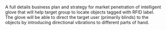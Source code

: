 A full details business plan and strategy for market penetration of intelligent glove that will help target group to locate objects tagged with RFID label. The glove will be able to direct the target user (primarily blinds) to the objects by introducing directional vibrations to different parts of hand.